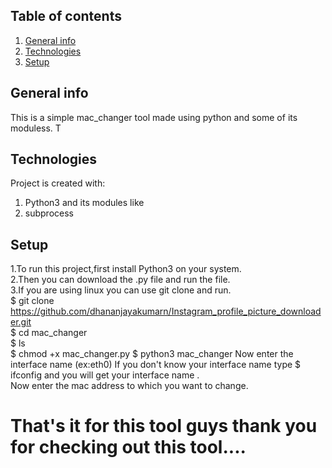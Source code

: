 ## Table of contents
1. [General info](#general-info)
2. [Technologies](#technologies)
3. [Setup](#setup)

## General info
This is a simple mac_changer tool made using python and some of its moduless.
T

## Technologies
Project is created with:
1. Python3 and its modules like
2. subprocess


## Setup
1.To run this project,first install Python3 on your system.<br>
2.Then you can download the .py file and run the file.<br>
3.If you are using linux you can use git clone and run.<br>
$ git clone https://github.com/dhananjayakumarn/Instagram_profile_picture_downloader.git <br>
$ cd mac_changer <br>
$ ls <br>
$ chmod +x mac_changer.py
$ python3 mac_changer
Now enter the interface name (ex:eth0) 
If you don't know your interface name type $ ifconfig and you will get your interface name .<br>
Now enter the mac address to which you want to change.<br>





# That's it for this tool guys thank you for checking out this tool.... 

